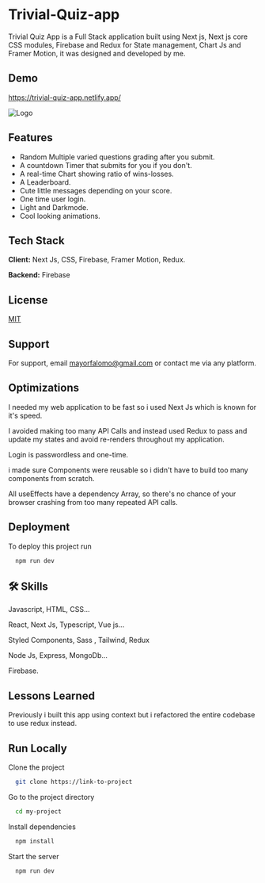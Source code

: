 
# Trivial-Quiz-app

Trivial Quiz App is a Full Stack application built using Next js, Next js core CSS modules, Firebase and Redux for State management, Chart Js and Framer Motion, it was designed and developed by me.

## Demo

https://trivial-quiz-app.netlify.app/

![Logo](https://res.cloudinary.com/dsghy4siv/image/upload/v1701440383/fq6pfagnc4zrtezzrujp.png)


## Features

- Random Multiple varied questions grading after you submit.
- A countdown Timer that submits for you if you don't.
- A real-time Chart showing ratio of wins-losses. 
- A Leaderboard.
- Cute little messages depending on your score.
- One time user login.
- Light and Darkmode.
- Cool looking animations.

## Tech Stack

**Client:** Next Js, CSS, Firebase, Framer Motion, Redux.

**Backend:** Firebase



## License

[MIT](https://choosealicense.com/licenses/mit/)


## Support

For support, email mayorfalomo@gmail.com or contact me via any platform.


## Optimizations

I needed my web application to be fast so i used Next Js which is known for it's speed.

I avoided making too many API Calls and instead used Redux to pass and update my states and avoid re-renders throughout my application.

Login is passwordless and one-time.

i made sure Components were reusable so i didn't have to build too many components from scratch.

All useEffects have a dependency Array, so there's no chance of your browser crashing from too many repeated API calls.

## Deployment

To deploy this project run

```bash
  npm run dev
```


## 🛠 Skills

Javascript, HTML, CSS...

React, Next Js, Typescript, Vue js...

Styled Components, Sass , Tailwind, Redux

Node Js, Express, MongoDb...

Firebase.

## Lessons Learned

Previously i built this app using context but i refactored the entire codebase to use redux instead.

## Run Locally

Clone the project

```bash
  git clone https://link-to-project
```

Go to the project directory

```bash
  cd my-project
```

Install dependencies

```bash
  npm install
```

Start the server

```bash
  npm run dev
```

